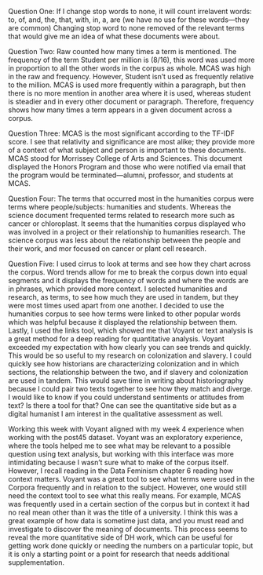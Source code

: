 Question One: If I change stop words to none, it will count irrelavent words: to, of, and, the, that, with, in, a, are (we have no use for these words—they are common) Changing stop word to none removed of the relevant terms that would give me an idea of what these documents were about. 

Question Two: Raw counted how many times a term is mentioned. The frequency of the term Student per million is (8/16), this word was used more in proportion to all the other words in the corpus as whole. MCAS was high in the raw and frequency. However, Student isn’t used as frequently relative to the million. MCAS is used more frequently within a paragraph, but then there is no more mention in another area where it is used, whereas student is steadier and in every other document or paragraph. Therefore, frequency shows how many times a term appears in a given document across a corpus. 

Question Three: MCAS is the most significant according to the TF-IDF score. I see that relativity and significance are most alike; they provide more of a context of what subject and person is important to these documents. MCAS stood for Morrissey College of Arts and
Sciences. This document displayed the Honors Program and those who were notified via email that the program would be terminated—alumni, professor, and students at MCAS.

Question Four: The terms that occurred most in the humanities corpus were terms where people/subjects: humanities and students. Whereas the science document frequented terms related to research more such as cancer or chloroplast. It seems that the humanities corpus displayed who was involved in a project or their relationship to humanities research. The science corpus was less about the relationship between the people and their work, and mor focused on cancer or plant cell research. 


Question Five: I used cirrus to look at terms and see how they chart across the corpus. Word trends allow for me to break the corpus down into equal segments and it displays the frequency of words and where the words are in phrases, which provided more context. I selected humanities and research, as terms, to see how much they are used in tandem, but they were most times used apart from one another. I decided to use the humanities corpus to see how terms were linked to other popular words which was helpful because it displayed the relationship between them. Lastly, I used the links tool, which showed me that Voyant or text analysis is a great method for a deep reading for quantitative analysis.
Voyant exceeded my expectation with how clearly you can see trends and quickly. This would be so useful to my research on colonization and slavery. I could quickly see how historians are characterizing colonization and in which sections, the relationship between the two, and if slavery and colonization are used in tandem. This would save time in writing about historiography because I could pair two texts together to see how they match and diverge. I would like to know if you could understand sentiments or attitudes from text? Is there a tool for that? One can see the quantitative side but as a digital humanist I am interest in the qualitative assessment as well. 

Working this week with Voyant aligned with my week 4 experience when working with the post45 dataset. Voyant was an exploratory experience, where the tools helped me to see what may be relevant to a possible question using text analysis, but working with this interface was more intimidating because I wasn’t sure what to make of the corpus itself. However, I recall reading in the Data Feminism chapter 6 reading how context matters. Voyant was a great tool to see what terms were used in the Corpora frequently and in relation to the subject. However, one would still need the context tool to see what this really means. For example, MCAS was frequently used in a certain section of the corpus but in context it had no real mean other than it was the title of a university. I think this was a great example of how data is sometime just data, and you must read and investigate to discover the meaning of documents. This process seems to reveal the more quantitative side of DH work, which can be useful for getting work done quickly or needing the numbers on a particular topic, but it is only a starting point or a point for research that needs additional supplementation. 

